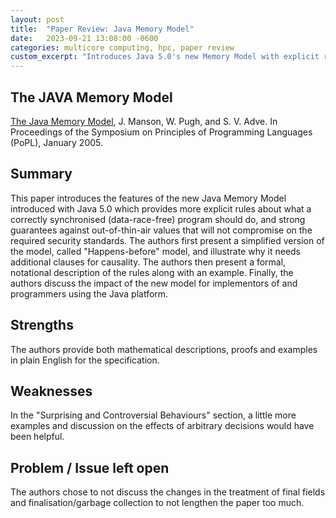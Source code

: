 ```yaml
---
layout: post
title:  "Paper Review: Java Memory Model"
date:   2023-09-21 13:08:00 -0600
categories: multicore computing, hpc, paper review
custom_excerpt: "Introduces Java 5.0's new Memory Model with explicit rules for synchronized programs and guarantees against out-of-thin-air values. Presents both a simplified 'Happens-before' model and formal specifications."
---
```

## The JAVA Memory Model
[The Java Memory Model](http://doi.acm.org/10.1145/1040305.1040336), J. Manson, W. Pugh, and S. V. Adve. In Proceedings of the Symposium on Principles of Programming Languages (PoPL), January 2005.

## Summary

This paper introduces the features of the new Java Memory Model introduced with Java 5.0 which provides more explicit rules about what a correctly synchronised (data-race-free) program should do, and strong guarantees against out-of-thin-air values that will not compromise on the required security standards. The authors first present a simplified version of the model, called "Happens-before" model, and illustrate why it needs additional clauses for causality. The authors then present a formal, notational description of the rules along with an example. Finally, the authors discuss the impact of the new model for implementors of and programmers using the Java platform.

## Strengths

The authors provide both mathematical descriptions, proofs and examples in plain English for the specification.
## Weaknesses

In the "Surprising and Controversial Behaviours" section, a little more examples and discussion on the effects of arbitrary decisions would have been helpful.
## Problem / Issue left open

The authors chose to not discuss the changes in the treatment of final fields and finalisation/garbage collection to not lengthen the paper too much. 